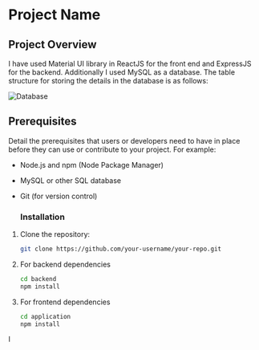 
# Project Name



## Project Overview

I have used Material UI library in ReactJS for the front end and ExpressJS for the backend. Additionally I used MySQL as a database. The table structure for storing the details in the database is as follows:

![Database]("https://github.com/black-blip/ApplicationForm/blob/main/database.png")



## Prerequisites

Detail the prerequisites that users or developers need to have in place before they can use or contribute to your project. For example:

- Node.js and npm (Node Package Manager)
- MySQL or other SQL database
- Git (for version control)

  ### Installation



1. Clone the repository:

   ```bash
   git clone https://github.com/your-username/your-repo.git

2. For backend dependencies
    ```bash
   cd backend
   npm install
   
3. For frontend dependencies
    ```bash
   cd application
   npm install

I
